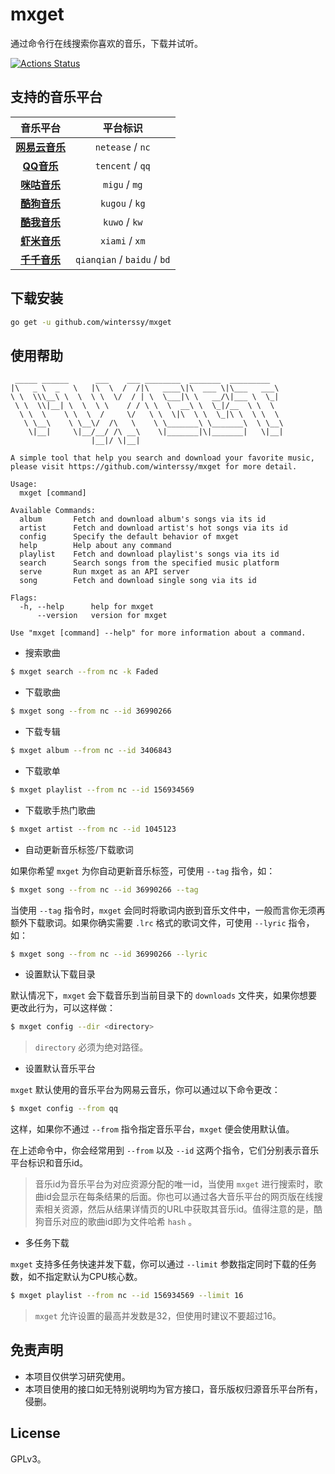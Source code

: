# mxget

通过命令行在线搜索你喜欢的音乐，下载并试听。

[![Actions Status](https://img.shields.io/github/workflow/status/winterssy/mxget/Build/master?logo=appveyor)](https://github.com/winterssy/mxget/actions)

## 支持的音乐平台

|                音乐平台                 |          平台标识           |
| :-------------------------------------: | :-------------------------: |
| **[网易云音乐](https://music.163.com)** |      `netease` / `nc`       |
|     **[QQ音乐](https://y.qq.com)**      |      `tencent` / `qq`       |
| **[咪咕音乐](http://music.migu.cn/v3)** |        `migu` / `mg`        |
|  **[酷狗音乐](http://www.kugou.com)**   |       `kugou` / `kg`        |
|   **[酷我音乐](http://www.kuwo.cn/)**   |        `kuwo` / `kw`        |
|  **[虾米音乐](https://www.xiami.com)**  |       `xiami` / `xm`        |
| **[千千音乐](http://music.taihe.com)**  | `qianqian` / `baidu` / `bd` |

## 下载安装

```sh
go get -u github.com/winterssy/mxget
```

## 使用帮助

```
 _____ ______      ___    ___ ________  _______  _________   
|\   _ \  _   \   |\  \  /  /|\   ____\|\  ___ \|\___   ___\ 
\ \  \\\__\ \  \  \ \  \/  / | \  \___|\ \   __/\|___ \  \_| 
 \ \  \\|__| \  \  \ \    / / \ \  \  __\ \  \_|/__  \ \  \  
  \ \  \    \ \  \  /     \/   \ \  \|\  \ \  \_|\ \  \ \  \ 
   \ \__\    \ \__\/  /\   \    \ \_______\ \_______\  \ \__\
    \|__|     \|__/__/ /\ __\    \|_______|\|_______|   \|__|
                  |__|/ \|__|                                

A simple tool that help you search and download your favorite music,
please visit https://github.com/winterssy/mxget for more detail.

Usage:
  mxget [command]

Available Commands:
  album       Fetch and download album's songs via its id
  artist      Fetch and download artist's hot songs via its id
  config      Specify the default behavior of mxget
  help        Help about any command
  playlist    Fetch and download playlist's songs via its id
  search      Search songs from the specified music platform
  serve       Run mxget as an API server
  song        Fetch and download single song via its id

Flags:
  -h, --help      help for mxget
      --version   version for mxget

Use "mxget [command] --help" for more information about a command.
```

- 搜索歌曲

```sh
$ mxget search --from nc -k Faded
```

- 下载歌曲

```sh
$ mxget song --from nc --id 36990266
```

- 下载专辑

```sh
$ mxget album --from nc --id 3406843
```

- 下载歌单

```sh
$ mxget playlist --from nc --id 156934569
```

- 下载歌手热门歌曲

```sh
$ mxget artist --from nc --id 1045123
```

- 自动更新音乐标签/下载歌词

如果你希望 `mxget` 为你自动更新音乐标签，可使用 `--tag` 指令，如：

```sh
$ mxget song --from nc --id 36990266 --tag
```

当使用 `--tag` 指令时，`mxget` 会同时将歌词内嵌到音乐文件中，一般而言你无须再额外下载歌词。如果你确实需要 `.lrc` 格式的歌词文件，可使用 `--lyric` 指令，如：

```sh
$ mxget song --from nc --id 36990266 --lyric
```

- 设置默认下载目录

默认情况下，`mxget` 会下载音乐到当前目录下的 `downloads` 文件夹，如果你想要更改此行为，可以这样做：

```sh
$ mxget config --dir <directory>
```

>  `directory` 必须为绝对路径。

- 设置默认音乐平台

`mxget` 默认使用的音乐平台为网易云音乐，你可以通过以下命令更改：

```sh
$ mxget config --from qq
```

这样，如果你不通过 `--from` 指令指定音乐平台，`mxget` 便会使用默认值。

在上述命令中，你会经常用到 `--from` 以及 `--id` 这两个指令，它们分别表示音乐平台标识和音乐id。

> 音乐id为音乐平台为对应资源分配的唯一id，当使用 `mxget` 进行搜索时，歌曲id会显示在每条结果的后面。你也可以通过各大音乐平台的网页版在线搜索相关资源，然后从结果详情页的URL中获取其音乐id。值得注意的是，酷狗音乐对应的歌曲id即为文件哈希 `hash` 。

- 多任务下载

`mxget` 支持多任务快速并发下载，你可以通过 `--limit` 参数指定同时下载的任务数，如不指定默认为CPU核心数。

```sh
$ mxget playlist --from nc --id 156934569 --limit 16
```

> `mxget` 允许设置的最高并发数是32，但使用时建议不要超过16。

## 免责声明

- 本项目仅供学习研究使用。
- 本项目使用的接口如无特别说明均为官方接口，音乐版权归源音乐平台所有，侵删。

## License

GPLv3。
